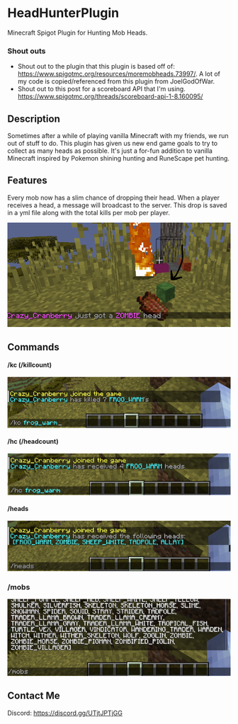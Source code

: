 # HeadHunterPlugin
Minecraft Spigot Plugin for Hunting Mob Heads.

### Shout outs
- Shout out to the plugin that this plugin is based off of: https://www.spigotmc.org/resources/moremobheads.73997/. A lot of my code is copied/referenced from this plugin from JoelGodOfWar.
- Shout out to this post for a scoreboard API that I'm using. https://www.spigotmc.org/threads/scoreboard-api-1-8.160095/

## Description
Sometimes after a while of playing vanilla Minecraft with my friends, we run out of stuff to do.
This plugin has given us new end game goals to try to collect as many heads as possible.
It's just a for-fun addition to vanilla Minecraft inspired by Pokemon shining hunting and RuneScape pet hunting.

## Features
Every mob now has a slim chance of dropping their head. When a player receives a head, a message will broadcast to the server.
This drop is saved in a yml file along with the total kills per mob per player.

![image](images/HeadDrop.png)

## Commands

#### /kc (/killcount)
![image](images/KcCommand.png)

#### /hc (/headcount)
![image](images/HcCommand.png)

#### /heads
![image](images/Heads.png)

### /mobs
![image](images/Mobs.png)


## Contact Me
Discord: https://discord.gg/UTjtJPTjGG

